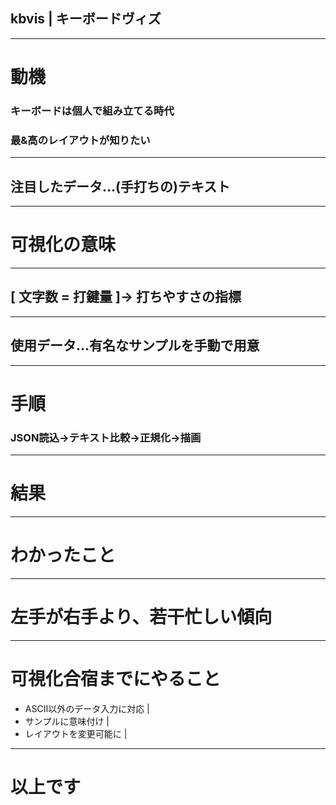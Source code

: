## kbvis | キーボードヴィズ

---
# 動機
### キーボードは個人で組み立てる時代
### 最&高のレイアウトが知りたい

---
## 注目したデータ...(手打ちの)テキスト

---
# 可視化の意味

---
## [ 文字数 = 打鍵量 ]→ 打ちやすさの指標

---
## 使用データ...有名なサンプルを手動で用意

---
# 手順
### JSON読込→テキスト比較→正規化→描画

---
# 結果

---
# わかったこと

---
# 左手が右手より、若干忙しい傾向

---
# 可視化合宿までにやること
- ASCII以外のデータ入力に対応 |
- サンプルに意味付け |
- レイアウトを変更可能に |

---
# 以上です
